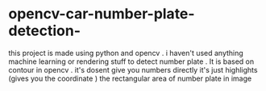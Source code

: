 # opencv-car-number-plate-detection-
this  project  is  made  using python  and  opencv  . i  haven't  used  anything  machine learning  or  rendering  stuff  to  detect  number  plate . It  is  based  on  contour in  opencv  . it's  dosent  give  you  numbers directly  it's  just  highlights (gives  you  the coordinate )  the  rectangular area  of  number  plate  in  image    
